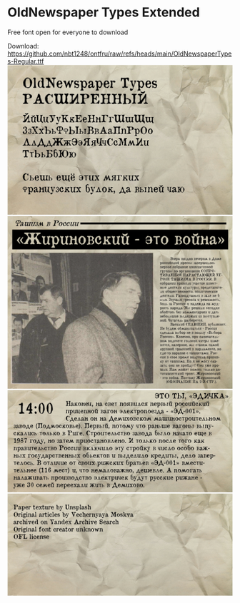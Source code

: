 # OldNewspaper Types Extended
Free font open for everyone to download

Download: https://github.com/nbt1248/ontfru/raw/refs/heads/main/OldNewspaperTypes-Regular.ttf
![Font preview 1](img/1.png)
![Font preview 1](img/2.png)
![Font preview 1](img/3.png)
![Font preview 1](img/4.png)
